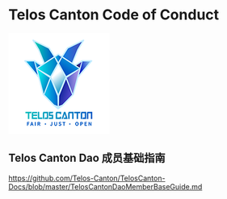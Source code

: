 # Telos Canton Code of Conduct

![](https://raw.githubusercontent.com/Telos-Canton/TelosCanton-Docs/master/images/telos-canton-logo-slogan-200X200.png)

## Telos Canton Dao 成员基础指南
https://github.com/Telos-Canton/TelosCanton-Docs/blob/master/TelosCantonDaoMemberBaseGuide.md